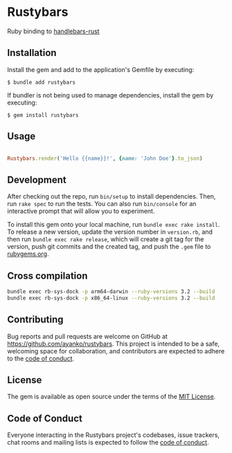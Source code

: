# Rustybars

Ruby binding to [handlebars-rust](https://github.com/sunng87/handlebars-rust)

## Installation

Install the gem and add to the application's Gemfile by executing:

    $ bundle add rustybars

If bundler is not being used to manage dependencies, install the gem by executing:

    $ gem install rustybars

## Usage

```ruby

Rustybars.render('Hello {{name}}!', {name: 'John Doe'}.to_json)

```

## Development

After checking out the repo, run `bin/setup` to install dependencies. Then, run `rake spec` to run the tests. You can also run `bin/console` for an interactive prompt that will allow you to experiment.

To install this gem onto your local machine, run `bundle exec rake install`. To release a new version, update the version number in `version.rb`, and then run `bundle exec rake release`, which will create a git tag for the version, push git commits and the created tag, and push the `.gem` file to [rubygems.org](https://rubygems.org).

## Cross compilation

```sh
bundle exec rb-sys-dock -p arm64-darwin --ruby-versions 3.2 --build
bundle exec rb-sys-dock -p x86_64-linux --ruby-versions 3.2 --build
```

## Contributing

Bug reports and pull requests are welcome on GitHub at https://github.com/ayanko/rustybars. This project is intended to be a safe, welcoming space for collaboration, and contributors are expected to adhere to the [code of conduct](https://github.com/ayanko/rustybars/blob/master/CODE_OF_CONDUCT.md).

## License

The gem is available as open source under the terms of the [MIT License](https://opensource.org/licenses/MIT).

## Code of Conduct

Everyone interacting in the Rustybars project's codebases, issue trackers, chat rooms and mailing lists is expected to follow the [code of conduct](https://github.com/ayanko/rustybars/blob/master/CODE_OF_CONDUCT.md).
